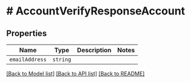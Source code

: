 # # AccountVerifyResponseAccount



## Properties

Name | Type | Description | Notes
------------ | ------------- | ------------- | -------------
| `emailAddress` | ```string``` |    |  |

[[Back to Model list]](../../README.md#models) [[Back to API list]](../../README.md#endpoints) [[Back to README]](../../README.md)
